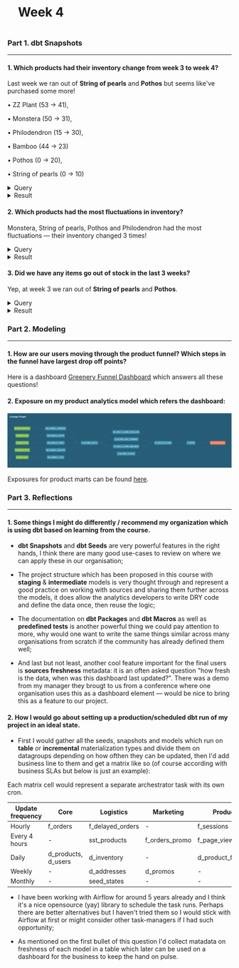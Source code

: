 <div id="user-content-toc">
  <ul>
    <summary><h1 style="display: inline-block;">Week 4</h1></summary>
  </ul>
</div>

### Part 1. dbt Snapshots

---

#### 1. Which products had their inventory change from week 3 to week 4?

Last week we ran out of **String of pearls** and **Pothos** but seems like've purchased some more!

• ZZ Plant (53 → 41), 

• Monstera (50 → 31), 

• Philodendron (15 → 30), 

• Bamboo (44 → 23)

• Pothos (0 → 20), 

• String of pearls (0 → 10)

<details>
  
<summary>Query</summary>
  
</br>
  
```sql
-- note: this query may show different results
-- if you're running it days after the date in where

select
  product,
  previous_inventory,
  current_inventory

from dev_db.dbt_pavelfilatovpaltacom.d_inventory

where updated_at > '2023-05-02'
```
  
</details>

<details>
  
<summary>Result</summary>
  
</br>
  
| PRODUCT            | PREVIOUS_INVENTORY | CURRENT_INVENTORY |
|--------------------|--------------------|--------------------|
| ZZ Plant           | 53                 | 41                 |
| Monstera           | 50                 | 31                 |
| Philodendron       | 15                 | 30                 |
| Bamboo             | 44                 | 23                 |
| Pothos             | 0                  | 20                 |
| String of pearls   | 0                  | 10                 |
  
</details>

#### 2. Which products had the most fluctuations in inventory?

Monstera, String of pearls, Pothos and Philodendron had the most fluctuations — their inventory changed 3 times!

<details>
  
<summary>Query</summary>
  
</br>
  
```sql
select
  product,
  count(distinct dbt_scd_id) - 1 as count_fluctuations

from dev_db.dbt_pavelfilatovpaltacom.sst_postgres__products

group by 1

having count_fluctuations > 0

order by 2 desc
```
  
</details>

<details>
  
<summary>Result</summary>
  
</br>
  
| PRODUCT            | COUNT_FLUCTUATIONS |
|--------------------|--------------------|
| Monstera           | 3                  |
| String of pearls   | 3                  |
| Pothos             | 3                  |
| Philodendron       | 3                  |
| ZZ Plant           | 2                  |
| Bamboo             | 2                  |
  
</details>

#### 3. Did we have any items go out of stock in the last 3 weeks?

Yep, at week 3 we ran out of **String of pearls** and **Pothos**.

<details>
  
<summary>Query</summary>
  
</br>
  
```sql
select distinct
  product,
  date(dbt_updated_at) as updated_date

from dev_db.dbt_pavelfilatovpaltacom.sst_postgres__products

where inventory = 0
```
  
</details>

<details>
  
<summary>Result</summary>
  
</br>
  
| PRODUCT            | UPDATED_DATE |
|--------------------|--------------|
| Pothos             | 2023-04-26   |
| String of pearls   | 2023-04-26   |
  
</details>

### Part 2. Modeling

---

#### 1. How are our users moving through the product funnel? Which steps in the funnel have largest drop off points?

Here is a dashboard [Greenery Funnel Dashboard](https://app.sigmacomputing.com/corise-dbt/workbook/Funnel-Dashboard-Pavel-Filatov-10UhSfnb4DjB04SfOib04W) which answers all these questions!

#### 2. Exposure on my product analytics model which refers the dashboard:

![Week 4 Exposure](week4_exposure.png "Week 4 Exposure")

Exposures for product marts can be found [here](https://github.com/pavel-palta/course-dbt/blob/main/greenery/models/marts/product/_product__exposures.yml).

### Part 3. Reflections

---

#### 1. Some things I might do differently / recommend my organization which is using dbt based on learning from the course.

- **dbt Snapshots** and **dbt Seeds** are very powerful features in the right hands, I think there are many good use-cases to review on where we can apply these in our organisation;

- The project structure which has been proposed in this course with **staging** & **intermediate** models is very thought through and represent a good practice on working with sources and sharing them further across the models, it does allow the analytics developers to write DRY code and define the data once, then reuse the logic;

- The documentation on **dbt Packages** and **dbt Macros** as well as **predefined tests** is another powerful thing we could pay attention to more, why would one want to write the same things similar across many organisations from scratch if the community has already defined them well;

- And last but not least, another cool feature important for the final users is **sources freshness** metadata: it is an often asked question "how fresh is the data, when was this dashboard last updated?". There was a demo from my manager they brougt to us from a conference where one organisation uses this as a dashboard element — would be nice to bring this as a feature to our project.

#### 2. How I would go about setting up a production/scheduled dbt run of my project in an ideal state.

- First I would gather all the seeds, snapshots and models which run on **table** or **incremental** materialization types and divide them on datagroups depending on how ofthen they can be updated, then I'd add business line to them and get a matrix like so (of course according with business SLAs but below is just an example):

Each matrix cell would represent a separate archestrator task with its own cron.

| Update frequency    | Core                | Logistics           | Marketing           | Product             |
|---------------------|---------------------|---------------------|---------------------|---------------------|
| Hourly              | f_orders            | f_delayed_orders    | -                   | f_sessions          |
| Every 4 hours       | -                   | sst_products        | f_orders_promo      | f_page_views        |
| Daily               | d_products, d_users | d_inventory         | -                   | d_product_funnels   |
| Weekly              | -                   | d_addresses         | d_promos            | -                   |
| Monthly             | -                   | seed_states         | -                   | -                   |

- I have been working with Airflow for around 5 years already and I think it's a nice opensource (yay) library to schedule the task runs. Perhaps there are better alternatives but I haven't tried them so I would stick with Airflow at first or might consider other task-managers if I had such opportunity;

- As mentioned on the first bullet of this question I'd collect matadata on freshness of each model in a table which later can be used on a dashboard for the business to keep the hand on pulse.
